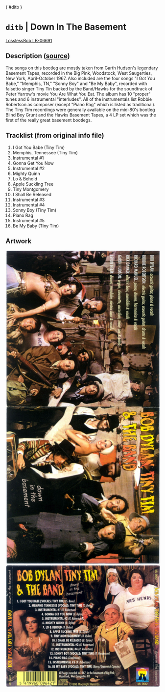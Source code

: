 [](){ #ditb }
# `ditb` | Down In The Basement

[LosslessBob LB-06691](http://www.losslessbob.wonderingwhattochoose.com/detail/LB-06691.html)

## Description ([source](https://theband.hiof.no/albums/boot_down_in_the_basement.html))
The songs on this bootleg are mostly taken from Garth Hudson's legendary Basement Tapes, recorded in the Big Pink, Woodstock, West Saugerties, New York, April-October 1967. Also included are the four songs "I Got You Babe," "Memphis, TN," "Sonny Boy" and "Be My Baby", recorded with falsetto singer Tiny Tin backed by the Band/Hawks for the soundtrack of Peter Yarrow's movie You Are What You Eat. The album has 10 "proper" tunes and 6 instrumental "interludes". All of the instrumentals list Robbie Robertson as composer (except "Piano Rag" which is listed as traditional). The Tiny Tim recordings were generally available on the mid-80's bootleg Blind Boy Grunt and the Hawks Basement Tapes, a 4 LP set which was the first of the really great basement bootlegs.

## Tracklist (from original info file)
1. I Got You Babe (Tiny Tim)
2. Memphis, Tennessee (Tiny Tim)
3. Instrumental #1
4. Gonna Get You Now
5. Instrumental #2
6. Mighty Quinn
7. Lo & Behold
8. Apple Suckling Tree
9. Tiny Montgomery
10. I Shall Be Released
11. Instrumental #3
12. Instrumental #4
13. Sonny Boy (Tiny Tim)
14. Piano Rag
15. Instrumental #5
16. Be My Baby (Tiny Tim)

## Artwork

![](../assets/albums/ditb/DylanDownInTheFront.jpg)
![](../assets/albums/ditb/DylanDownInTheBack.jpg)
